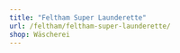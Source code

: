 ```yaml
---
title: "Feltham Super Launderette"
url: /feltham/feltham-super-launderette/
shop: Wäscherei
---
```


